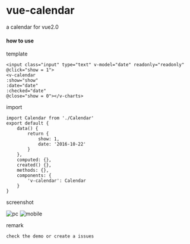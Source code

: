 # vue-calendar
a calendar for vue2.0

#### how to use

template

    <input class="input" type="text" v-model="date" readonly="readonly" @click="show = 1">
    <v-calendar
    :show="show"
    :date="date"
    :checked="date"
    @close="show = 0"></v-charts>

import

    import Calendar from './Calendar'
    export default {
        data() {
            return {
                show: 1,
                date: '2016-10-22'
            }
        },
        computed: {},
        created() {},
        methods: {},
        components: {
            'v-calendar': Calendar
        }
    }

screenshot

![pc](http://static.ipanpan.com/ipanpan/file_1491235270224918844.jpg)
![mobile](http://static.ipanpan.com/ipanpan/file_1491235281237544823.jpg)

remark

    check the demo or create a issues
